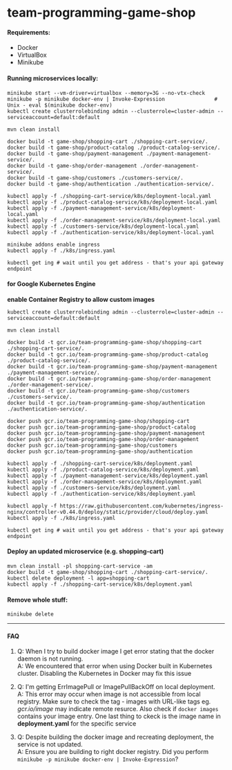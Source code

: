 # team-programming-game-shop
#### Requirements:
 - Docker
 - VirtualBox
 - Minikube
 
#### Running microservices locally:
```
minikube start --vm-driver=virtualbox --memory=3G --no-vtx-check
minikube -p minikube docker-env | Invoke-Expression                # Unix - eval $(minikube docker-env)
kubectl create clusterrolebinding admin --clusterrole=cluster-admin --serviceaccount=default:default

mvn clean install

docker build -t game-shop/shopping-cart ./shopping-cart-service/.
docker build -t game-shop/product-catalog ./product-catalog-service/.
docker build -t game-shop/payment-management ./payment-management-service/.
docker build -t game-shop/order-management ./order-management-service/.
docker build -t game-shop/customers ./customers-service/.
docker build -t game-shop/authentication ./authentication-service/.

kubectl apply -f ./shopping-cart-service/k8s/deployment-local.yaml
kubectl apply -f ./product-catalog-service/k8s/deployment-local.yaml
kubectl apply -f ./payment-management-service/k8s/deployment-local.yaml
kubectl apply -f ./order-management-service/k8s/deployment-local.yaml
kubectl apply -f ./customers-service/k8s/deployment-local.yaml
kubectl apply -f ./authentication-service/k8s/deployment-local.yaml

minikube addons enable ingress
kubectl apply -f ./k8s/ingress.yaml

kubectl get ing # wait until you get address - that's your api gateway endpoint 
```
#### for Google Kubernetes Engine
**enable Container Registry to allow custom images**
```
kubectl create clusterrolebinding admin --clusterrole=cluster-admin --serviceaccount=default:default

mvn clean install

docker build -t gcr.io/team-programming-game-shop/shopping-cart ./shopping-cart-service/.
docker build -t gcr.io/team-programming-game-shop/product-catalog ./product-catalog-service/.
docker build -t gcr.io/team-programming-game-shop/payment-management ./payment-management-service/.
docker build -t gcr.io/team-programming-game-shop/order-management ./order-management-service/.
docker build -t gcr.io/team-programming-game-shop/customers ./customers-service/.
docker build -t gcr.io/team-programming-game-shop/authentication ./authentication-service/.

docker push gcr.io/team-programming-game-shop/shopping-cart
docker push gcr.io/team-programming-game-shop/product-catalog
docker push gcr.io/team-programming-game-shop/payment-management
docker push gcr.io/team-programming-game-shop/order-management
docker push gcr.io/team-programming-game-shop/customers
docker push gcr.io/team-programming-game-shop/authentication

kubectl apply -f ./shopping-cart-service/k8s/deployment.yaml
kubectl apply -f ./product-catalog-service/k8s/deployment.yaml
kubectl apply -f ./payment-management-service/k8s/deployment.yaml
kubectl apply -f ./order-management-service/k8s/deployment.yaml
kubectl apply -f ./customers-service/k8s/deployment.yaml
kubectl apply -f ./authentication-service/k8s/deployment.yaml

kubectl apply -f https://raw.githubusercontent.com/kubernetes/ingress-nginx/controller-v0.44.0/deploy/static/provider/cloud/deploy.yaml
kubectl apply -f ./k8s/ingress.yaml

kubectl get ing # wait until you get address - that's your api gateway endpoint 
```
#### Deploy an updated microservice (e.g. shopping-cart)
```
mvn clean install -pl shopping-cart-service -am
docker build -t game-shop/shopping-cart ./shopping-cart-service/.
kubectl delete deployment -l app=shopping-cart
kubectl apply -f ./shopping-cart-service/k8s/deployment.yaml
```
#### Remove whole stuff:
```
minikube delete
```
---
#### FAQ
1. Q: When I try to build docker image I get error stating that the docker daemon is not running.  
   A: We encountered that error when using Docker built in Kubernetes cluster. Disabling the Kubernetes in Docker may fix this issue

2. Q: I'm getting ErrImagePull or ImagePullBackOff on local deployment.  
   A: This error may occur when image is not accessible from local registry. Make sure to check the tag - images with URL-like tags eg. *gcr.io/image* may indicate remote resurce. Also check if ```docker images``` contains your image entry. One last thing to ckeck is the image name in **deployment.yaml** for the specific service

3. Q: Despite building the docker image and recreating deployment, the service is not updated.  
   A: Ensure you are building to right docker registry. Did you perform ```minikube -p minikube docker-env | Invoke-Expression```?
